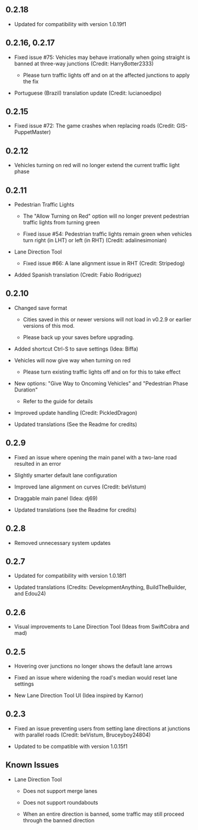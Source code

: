 ## 0.2.18

* Updated for compatibility with version 1.0.19f1

## 0.2.16, 0.2.17

* Fixed issue #75: Vehicles may behave irrationally when going straight is banned at three-way junctions (Credit: HarryBotter2333)

  * Please turn traffic lights off and on at the affected junctions to apply the fix

* Portuguese (Brazil) translation update (Credit: lucianoedipo)

## 0.2.15

* Fixed issue #72: The game crashes when replacing roads (Credit: GIS-PuppetMaster)

## 0.2.12

* Vehicles turning on red will no longer extend the current traffic light phase

## 0.2.11

* Pedestrian Traffic Lights

  * The "Allow Turning on Red" option will no longer prevent pedestrian traffic lights from turning green

  * Fixed issue #54: Pedestrian traffic lights remain green when vehicles turn right (in LHT) or left (in RHT) (Credit: adalinesimonian)

* Lane Direction Tool

  * Fixed issue #66: A lane alignment issue in RHT (Credit: Stripedog)

* Added Spanish translation (Credit: Fabio Rodriguez)

## 0.2.10

* Changed save format

  * Cities saved in this or newer versions will not load in v0.2.9 or earlier versions of this mod.

  * Please back up your saves before upgrading.

* Added shortcut Ctrl-S to save settings (Idea: Biffa)

* Vehicles will now give way when turning on red

  * Please turn existing traffic lights off and on for this to take effect

* New options: "Give Way to Oncoming Vehicles" and "Pedestrian Phase Duration"

  * Refer to the guide for details

* Improved update handling (Credit: PickledDragon)

* Updated translations (See the Readme for credits)

## 0.2.9

* Fixed an issue where opening the main panel with a two-lane road resulted in an error

* Slightly smarter default lane configuration

* Improved lane alignment on curves (Credit: beVistum)

* Draggable main panel (Idea: dj69)

* Updated translations (see the Readme for credits)

## 0.2.8

* Removed unnecessary system updates

## 0.2.7

* Updated for compatibility with version 1.0.18f1

* Updated translations (Credits: DevelopmentAnything, BuiIdTheBuilder, and Edou24)

## 0.2.6

* Visual improvements to Lane Direction Tool (Ideas from SwiftCobra and mad)

## 0.2.5

* Hovering over junctions no longer shows the default lane arrows

* Fixed an issue where widening the road's median would reset lane settings

* New Lane Direction Tool UI (Idea inspired by Karnor)

## 0.2.3

* Fixed an issue preventing users from setting lane directions at junctions with parallel roads (Credit: beVistum, Bruceyboy24804)

* Updated to be compatible with version 1.0.15f1

## Known Issues

* Lane Direction Tool

   * Does not support merge lanes

   * Does not support roundabouts

   * When an entire direction is banned, some traffic may still proceed through the banned direction
